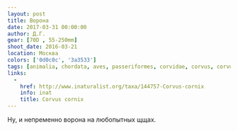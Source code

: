 ```yaml
---
layout: post
title: Ворона
date: 2017-03-31 00:00:00
author: Д.Г.
gear: [70D , 55-250mm]
shoot_date: 2016-03-21
location: Москва
colors: ['0d0c0c', '3a3533']
tags: [animalia, chordata, aves, passeriformes, corvidae, corvus, corvus cornix]
links:
  -
    href: http://www.inaturalist.org/taxa/144757-Corvus-cornix
    info: inat
    title: Corvus cornix
---
```


Ну, и непременно ворона на любопытных щщах.
